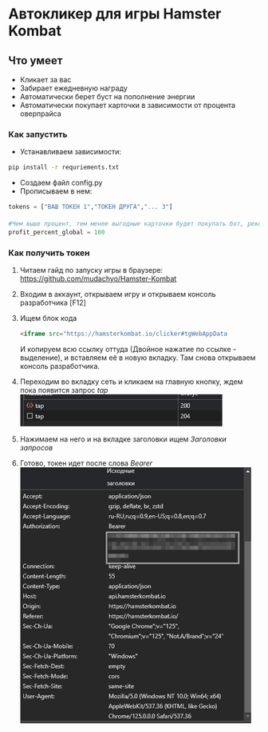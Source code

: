 # Автокликер для игры Hamster Kombat

## Что умеет

* Кликает за вас
* Забирает ежедневную награду
* Автоматически берет буст на пополнение энергии
* Автоматически покупает карточки в зависимости от процента оверпрайса

### Как запустить

* Устанавливаем зависимости:

```bash
pip install -r requriements.txt
```

* Создаем файл config.py
* Прописываем в нем:

```python
tokens = ["ВАШ ТОКЕН 1","ТОКЕН ДРУГА","... 3"]

#Чем выше процент, тем менее выгодные карточки будет покупать бот, рекомендованное значение: 100-150
profit_percent_global = 100
```

### Как получить токен

1. Читаем гайд по запуску игры в браузере: <https://github.com/mudachyo/Hamster-Kombat>
2. Входим в аккаунт, открываем игру и открываем консоль разработчика [F12]
3. Ищем блок кода

    ```html
    <iframe src="https://hamsterkombat.io/clicker#tgWebAppData
    ```

    И копируем всю ссылку оттуда (Двойное нажатие по ссылке - выделение), и вставляем её в новую вкладку. Там снова открываем консоль разработчика.

4. Переходим во вкладку сеть и кликаем на главную кнопку, ждем пока появится запрос *tap*
![alt text](image.png)
5. Нажимаем на него и на вкладке заголовки ищем *Заголовки запросов*
6. Готово, токен идет после слова *Bearer*  
![alt text](image-2.png)
